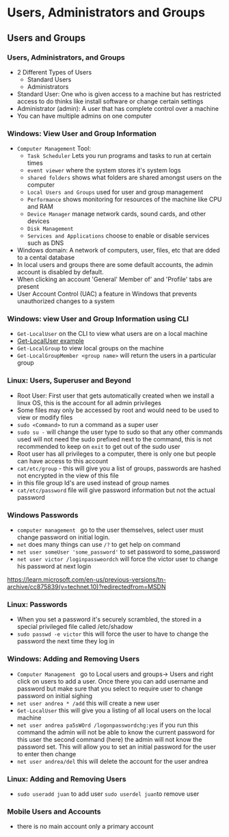 # Users, Administrators and Groups

## Users and Groups

### Users, Administrators, and Groups

- 2 Different Types of Users
  - Standard Users
  - Administrators
- Standard User: One who is given access to a machine but has restricted access to do thinks like install software or change certain settings
- Administrator (admin): A user that has complete control over a machine
- You can have multiple admins on one computer

### Windows: View User and Group Information

- `Computer Management` Tool:
  - `Task Scheduler` Lets you run programs and tasks to run at certain times
  - `event viewer` where the system stores it's system logs
  - `shared folders` shows what folders are shared amongst users on the computer
  - `Local Users and Groups` used for user and group management
  - `Performance` shows monitoring for resources of the machine like CPU and RAM
  - `Device Manager` manage network cards, sound cards, and other devices
  - `Disk Management`
  - `Services and Applications` choose to enable or disable services such as DNS
- Windows domain: A network of computers, user, files, etc that are dded to a cental database
- In local users and groups there are some default accounts, the admin account is disabled by default.
- When clicking an account 'General' Member of' and 'Profile' tabs are present
- User Account Control (UAC) a feature in Windows that prevents unauthorized changes to a system

### Windows: view User and Group Information using CLI

- `Get-LocalUser` on the CLI to view what users are on a local machine
- [Get-LocalUser example](<ScreenShots/Screenshot 2023-06-14 at 5.33.38 PM.png>)
- `Get-LocalGroup` to view local groups on the machine
- `Get-LocalGroupMember <group name>` will return the users in a particular group

### Linux: Users, Superuser and Beyond

- Root User: First user that gets automatically created when we install a linux OS, this is the account for all admin privileges
- Some files may only be accessed by root and would need to be used to view or modify files
- `sudo <Command>` to run a command as a super user
- `sudo su -` will change the user type to sudo so that any other commands used will not need the sudo prefixed next to the command, this is not recommended to keep on `exit` to get out of the sudo user
- Root user has all privileges to a computer, there is only one but people can have access to this account
- `cat/etc/group` - this will give you a list of groups, passwords are hashed not encrypted in the view of this file
- in this file group Id's are used instead of group names
- `cat/etc/password` file will give password information but not the actual password

### Windows Passwords

- `computer management ` go to the user themselves, select user must change password on initial login.
- `net` does many things can use `/?` to get help on command
- `net user someUser 'some_password'` to set password to some_password
- `net user victor /loginpassweordch` will force the victor user to change his password at next login

https://learn.microsoft.com/en-us/previous-versions/tn-archive/cc875839(v=technet.10)?redirectedfrom=MSDN

### Linux: Passwords

- When you set a password it's securely scrambled, the stored in a special privileged file called /etc/shadow
- `sudo passwd -e victor` this will force the user to have to change the password the next time they log in

### Windows: Adding and Removing Users

- `Computer Management ` go to Local users and groups-> Users and right click on users to add a user. Once there you can add username and password but make sure that you select to require user to change password on initial sighing
- `net user andrea * /add` this will create a new user
- `Get-LocalUser` this will give you a listing of all local users on the local machine
- `net user andrea pa5sWOrd /logonpasswordchg:yes` if you run this command the admin will not be able to know the current password for this user the second command (here) the admin will not know the password set. This will allow you to set an initial password for the user to enter then change
- `net user andrea/del` this will delete the account for the user andrea

### Linux: Adding and Removing Users

- `sudo useradd juan` to add user `sudo userdel juan`to remove user

### Mobile Users and Accounts

- there is no main account only a primary account
